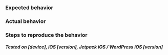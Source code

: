### Expected behavior


### Actual behavior


### Steps to reproduce the behavior


##### Tested on [device], iOS [version], Jetpack iOS / WordPress iOS [version]
